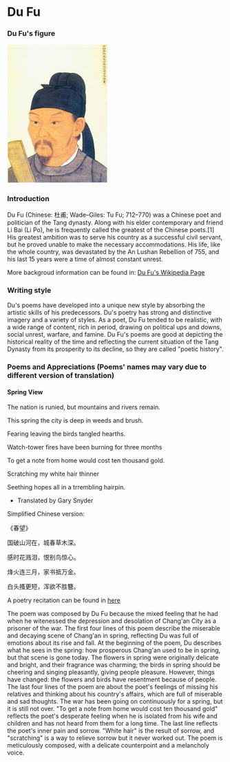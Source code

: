 # Du Fu

### Du Fu's figure

![](Dufu.jpg)

### Introduction

Du Fu (Chinese: 杜甫; Wade–Giles: Tu Fu; 712–770) was a Chinese poet and politician of the Tang dynasty. Along with his elder contemporary and friend Li Bai (Li Po), he is frequently called the greatest of the Chinese poets.[1] His greatest ambition was to serve his country as a successful civil servant, but he proved unable to make the necessary accommodations. His life, like the whole country, was devastated by the An Lushan Rebellion of 755, and his last 15 years were a time of almost constant unrest. 

More backgroud information can be found in: [Du Fu's Wikipedia Page](https://en.wikipedia.org/wiki/Du_Fu)

### Writing style

Du's poems have developed into a unique new style by absorbing the artistic skills of his predecessors. Du's poetry has strong and distinctive imagery and a variety of styles. As a poet, Du Fu tended to be realistic, with a wide range of content, rich in period, drawing on political ups and downs, social unrest, warfare, and famine. Du Fu's poems are good at depicting the historical reality of the time and reflecting the current situation of the Tang Dynasty from its prosperity to its decline, so they are called "poetic history".


### Poems and Appreciations (Poems' names may vary due to different version of translation)

#### Spring View

The nation is runied,   but mountains and rivers remain.

This spring the city    is deep in weeds and brush.

Fearing leaving    the birds tangled hearths.

Watch-tower fires    have been burning for three months

To get a note from home    would cost ten thousand gold.

Scratching my    white hair thinner

Seething hopes    all in a trrembling hairpin.


- Translated by Gary Snyder

Simplified Chinese version:

《春望》

国破山河在，城春草木深。

感时花溅泪，恨别鸟惊心。

烽火连三月，家书抵万金。

白头搔更短，浑欲不胜簪。


A poetry recitation can be found in [here](https://www.youtube.com/watch?v=iCwKqC8vJNU)


The poem was composed by Du Fu because the mixed feeling that he had when he witenessed the depression and desolation of Chang'an City as a prisoner of the war. The first four lines of this poem describe the miserable and decaying scene of Chang'an in spring, reflecting Du was full of emotions about its rise and fall. At the beginning of the poem, Du describes what he sees in the spring: how prosperous Chang'an used to be in spring, but that scene is gone today. The flowers in spring were originally delicate and bright, and their fragrance was charming; the birds in spring should be cheering and singing pleasantly, giving people pleasure. However, things have changed: the flowers and birds have resentment because of people. The last four lines of the poem are about the poet's feelings of missing his relatives and thinking about his country's affairs, which are full of miserable and sad thoughts. The war has been going on continuously for a spring, but it is still not over. "To get a note from home would cost ten thousand gold" reflects the poet's desperate feeling when he is isolated from his wife and children and has not heard from them for a long time. The last line reflects the poet's inner pain and sorrow. "White hair" is the result of sorrow, and "scratching" is a way to relieve sorrow but it never worked out. The poem is meticulously composed, with a delicate counterpoint and a melancholy voice.

